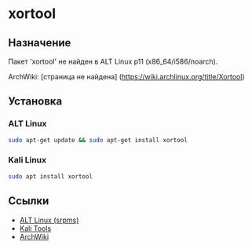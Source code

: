 # xortool

## Назначение

Пакет 'xortool' не найден в ALT Linux p11 (x86_64/i586/noarch).

ArchWiki: [страница не найдена] (https://wiki.archlinux.org/title/Xortool)

## Установка

### ALT Linux
```bash
sudo apt-get update && sudo apt-get install xortool
```

### Kali Linux
```bash
sudo apt install xortool
```

## Ссылки

- [ALT Linux (srpms)](https://packages.altlinux.org/ru/p11/srpms/xortool/)
- [Kali Tools](https://www.kali.org/tools/xortool/)
- [ArchWiki](https://wiki.archlinux.org/title/Xortool)
